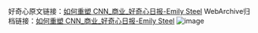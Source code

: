 好奇心原文链接：[如何重塑 CNN_商业_好奇心日报-Emily Steel](https://www.qdaily.com/articles/2699.html)
WebArchive归档链接：[如何重塑 CNN_商业_好奇心日报-Emily Steel](http://web.archive.org/web/20190623151322/https://www.qdaily.com/articles/2699.html)
![image](http://ww3.sinaimg.cn/large/007d5XDply1g3v6gay3o7j30u05g4x6p)
